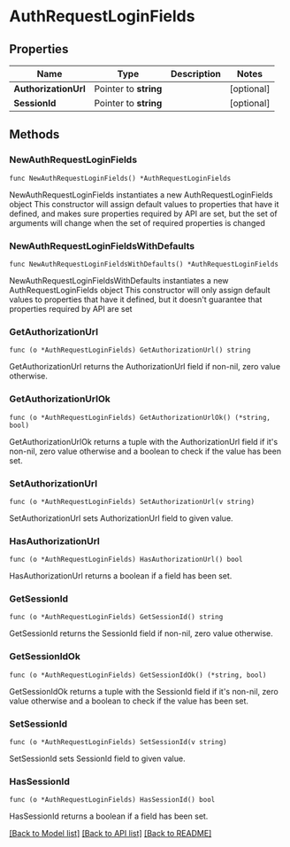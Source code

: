 # AuthRequestLoginFields

## Properties

Name | Type | Description | Notes
------------ | ------------- | ------------- | -------------
**AuthorizationUrl** | Pointer to **string** |  | [optional] 
**SessionId** | Pointer to **string** |  | [optional] 

## Methods

### NewAuthRequestLoginFields

`func NewAuthRequestLoginFields() *AuthRequestLoginFields`

NewAuthRequestLoginFields instantiates a new AuthRequestLoginFields object
This constructor will assign default values to properties that have it defined,
and makes sure properties required by API are set, but the set of arguments
will change when the set of required properties is changed

### NewAuthRequestLoginFieldsWithDefaults

`func NewAuthRequestLoginFieldsWithDefaults() *AuthRequestLoginFields`

NewAuthRequestLoginFieldsWithDefaults instantiates a new AuthRequestLoginFields object
This constructor will only assign default values to properties that have it defined,
but it doesn't guarantee that properties required by API are set

### GetAuthorizationUrl

`func (o *AuthRequestLoginFields) GetAuthorizationUrl() string`

GetAuthorizationUrl returns the AuthorizationUrl field if non-nil, zero value otherwise.

### GetAuthorizationUrlOk

`func (o *AuthRequestLoginFields) GetAuthorizationUrlOk() (*string, bool)`

GetAuthorizationUrlOk returns a tuple with the AuthorizationUrl field if it's non-nil, zero value otherwise
and a boolean to check if the value has been set.

### SetAuthorizationUrl

`func (o *AuthRequestLoginFields) SetAuthorizationUrl(v string)`

SetAuthorizationUrl sets AuthorizationUrl field to given value.

### HasAuthorizationUrl

`func (o *AuthRequestLoginFields) HasAuthorizationUrl() bool`

HasAuthorizationUrl returns a boolean if a field has been set.

### GetSessionId

`func (o *AuthRequestLoginFields) GetSessionId() string`

GetSessionId returns the SessionId field if non-nil, zero value otherwise.

### GetSessionIdOk

`func (o *AuthRequestLoginFields) GetSessionIdOk() (*string, bool)`

GetSessionIdOk returns a tuple with the SessionId field if it's non-nil, zero value otherwise
and a boolean to check if the value has been set.

### SetSessionId

`func (o *AuthRequestLoginFields) SetSessionId(v string)`

SetSessionId sets SessionId field to given value.

### HasSessionId

`func (o *AuthRequestLoginFields) HasSessionId() bool`

HasSessionId returns a boolean if a field has been set.


[[Back to Model list]](../README.md#documentation-for-models) [[Back to API list]](../README.md#documentation-for-api-endpoints) [[Back to README]](../README.md)


